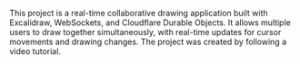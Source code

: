 This project is a real-time collaborative drawing application built with Excalidraw, WebSockets, and Cloudflare Durable Objects. It allows multiple users to draw together simultaneously, with real-time updates for cursor movements and drawing changes. The project was created by following a video tutorial.